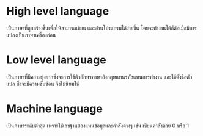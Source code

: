 # High level language
เป็นภาษาที่ถูกสร้างขึ้นเพื่อให้สามารถเขียน และอ่านโปรแกรมได้ง่ายขึ้น โดยจะทำงานได้ก็ต่อเมื่อมีการแปลงเป็นภาษาเครื่องก่อน
# Low level language
เป็นภาษาที่มีความยุ่งยากซึ่งจะการใช้ตัวอักษรภาษาอังกฤษแทนรหัสแทนการทำงาน และใช้ตั้งชื่อตัวแปล ซึ่งจะมีความซับซ้อน จึงไม่นิยมใช้
# Machine language
เป็นภาษาระดับต่ำสุด เพราะใช้เลขฐานสองแทนข้อมูลและคำสั่งต่างๆ เช่น เขียนคำสั่งด้วย 0 หรือ 1

